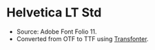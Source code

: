# Helvetica LT Std

- Source: Adobe Font Folio 11.
- Converted from OTF to TTF using [Transfonter](https://transfonter.org/).
